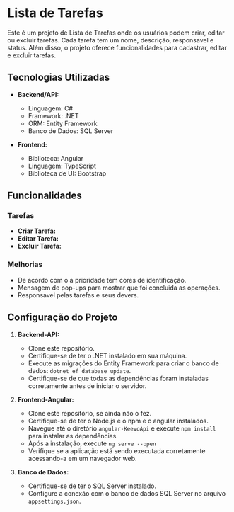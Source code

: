 # Lista de Tarefas

Este é um projeto de Lista de Tarefas onde os usuários podem criar, editar ou excluir tarefas. Cada tarefa tem um nome, descrição, responsavel e status. Além disso, o projeto oferece funcionalidades para cadastrar, editar e excluir tarefas.

## Tecnologias Utilizadas

- **Backend/API:**
  - Linguagem: C#
  - Framework: .NET
  - ORM: Entity Framework
  - Banco de Dados: SQL Server

- **Frontend:**
  - Biblioteca: Angular
  - Linguagem: TypeScript
  - Biblioteca de UI: Bootstrap 

## Funcionalidades

### Tarefas

- **Criar Tarefa:** 
- **Editar Tarefa:** 
- **Excluir Tarefa:** 

### Melhorias
- De acordo com o a prioridade tem cores de identificação.
- Mensagem de pop-ups para mostrar que foi concluida as operações.
- Responsavel pelas tarefas e seus devers.

## Configuração do Projeto

1. **Backend-API:**
    - Clone este repositório.
    - Certifique-se de ter o .NET instalado em sua máquina.
    - Execute as migrações do Entity Framework para criar o banco de dados: `dotnet ef database update`.
    - Certifique-se de que todas as dependências foram instaladas corretamente antes de iniciar o servidor.

2. **Frontend-Angular:**
    - Clone este repositório, se ainda não o fez.
    - Certifique-se de ter o Node.js e o npm e o angular instalados.
    - Navegue até o diretório `angular-KeevoApi` e execute `npm install` para instalar as dependências.
    - Após a instalação, execute `ng serve --open`
    - Verifique se a aplicação está sendo executada corretamente acessando-a em um navegador web.

3. **Banco de Dados:**
    - Certifique-se de ter o SQL Server instalado.
    - Configure a conexão com o banco de dados SQL Server no arquivo `appsettings.json`.


